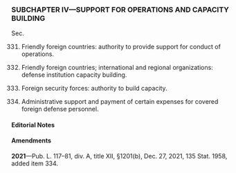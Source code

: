 ### SUBCHAPTER IV—SUPPORT FOR OPERATIONS AND CAPACITY BUILDING ###

Sec.

331. Friendly foreign countries: authority to provide support for conduct of operations.

332. Friendly foreign countries; international and regional organizations: defense institution capacity building.

333. Foreign security forces: authority to build capacity.

334. Administrative support and payment of certain expenses for covered foreign defense personnel.

#### **Editorial Notes** ####

#### Amendments ####

**2021**—Pub. L. 117–81, div. A, title XII, §1201(b), Dec. 27, 2021, 135 Stat. 1958, added item 334.